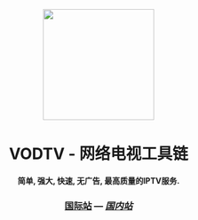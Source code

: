 <div align="center">
<img src="https://viptv.work/img/vodtv/logo.png" height="200" />
<h1 >VODTV - 网络电视工具链</h1>
<h4>简单, 强大, 快速, 无广告, 最高质量的IPTV服务.</h4>  
<h3 >
<a href="https://github.com/vodtv/">国际站</a> —  
<a href="https://vodtv.cn"><i>国内站</i></a>
</h3> 
</div>
